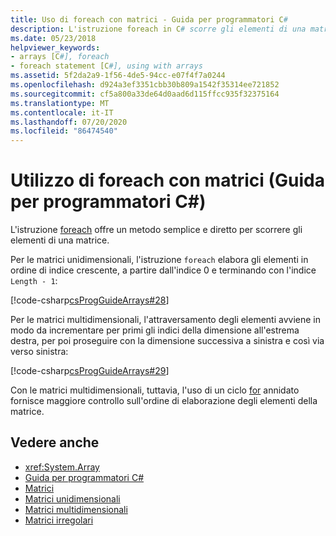 ```yaml
---
title: Uso di foreach con matrici - Guida per programmatori C#
description: L'istruzione foreach in C# scorre gli elementi di una matrice. Per le matrici unidimensionali, foreach elabora gli elementi in ordine di indice crescente.
ms.date: 05/23/2018
helpviewer_keywords:
- arrays [C#], foreach
- foreach statement [C#], using with arrays
ms.assetid: 5f2da2a9-1f56-4de5-94cc-e07f4f7a0244
ms.openlocfilehash: d924a3ef3351cbb30b809a1542f35314ee721852
ms.sourcegitcommit: cf5a800a33de64d0aad6d115ffcc935f32375164
ms.translationtype: MT
ms.contentlocale: it-IT
ms.lasthandoff: 07/20/2020
ms.locfileid: "86474540"
---
```

# <a name="using-foreach-with-arrays-c-programming-guide"></a>Utilizzo di foreach con matrici (Guida per programmatori C#)

L'istruzione [foreach](../../language-reference/keywords/foreach-in.md) offre un metodo semplice e diretto per scorrere gli elementi di una matrice.

Per le matrici unidimensionali, l'istruzione `foreach` elabora gli elementi in ordine di indice crescente, a partire dall'indice 0 e terminando con l'indice `Length - 1`:

 [!code-csharp[csProgGuideArrays#28](~/samples/snippets/csharp/VS_Snippets_VBCSharp/csProgGuideArrays/CS/Arrays.cs#28)]

Per le matrici multidimensionali, l'attraversamento degli elementi avviene in modo da incrementare per primi gli indici della dimensione all'estrema destra, per poi proseguire con la dimensione successiva a sinistra e così via verso sinistra:

 [!code-csharp[csProgGuideArrays#29](~/samples/snippets/csharp/VS_Snippets_VBCSharp/csProgGuideArrays/CS/Arrays.cs#29)]

Con le matrici multidimensionali, tuttavia, l'uso di un ciclo [for](../../language-reference/keywords/for.md) annidato fornisce maggiore controllo sull'ordine di elaborazione degli elementi della matrice.

## <a name="see-also"></a>Vedere anche

- <xref:System.Array>
- [Guida per programmatori C#](../index.md)
- [Matrici](index.md)
- [Matrici unidimensionali](single-dimensional-arrays.md)
- [Matrici multidimensionali](multidimensional-arrays.md)
- [Matrici irregolari](jagged-arrays.md)

